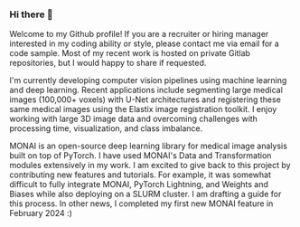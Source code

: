 ### Hi there 👋

Welcome to my Github profile! If you are a recruiter or hiring manager interested in my coding ability or style, please contact me via email for a code sample. Most of my recent work is hosted on private Gitlab repositories, but I would happy to share if requested.

I'm currently developing computer vision pipelines using machine learning and deep learning. Recent applications include segmenting large medical images (100,000+ voxels) with U-Net architectures and registering these same medical images using the Elastix image registration toolkit. I enjoy working with large 3D image data and overcoming challenges with processing time, visualization, and class imbalance.

MONAI is an open-source deep learning library for medical image analysis built on top of PyTorch. I have used MONAI's Data and Transformation modules extensively in my work. I am excited to give back to this project by contributing new features and tutorials. For example, it was somewhat difficult to fully integrate MONAI, PyTorch Lightning, and Weights and Biases while also deploying on a SLURM cluster. I am drafting a guide for this process. In other news, I completed my first new MONAI feature in February 2024 :)
